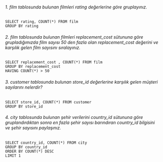 ###### 1. film tablosunda bulunan filmleri rating değerlerine göre gruplayınız.

    SELECT rating, COUNT(*) FROM film
    GROUP BY rating

###### 2. film tablosunda bulunan filmleri replacement_cost sütununa göre grupladığımızda film sayısı 50 den fazla olan replacement_cost değerini ve karşılık gelen film sayısını sıralayınız.

    SELECT replacement_cost , COUNT(*) FROM film
    GROUP BY replacement_cost 
    HAVING COUNT(*) > 50

###### 3. customer tablosunda bulunan store_id değerlerine karşılık gelen müşteri sayılarını nelerdir? 

    SELECT store_id, COUNT(*) FROM customer
    GROUP BY store_id

###### 4. city tablosunda bulunan şehir verilerini country_id sütununa göre gruplandırdıktan sonra en fazla şehir sayısı barındıran country_id bilgisini ve şehir sayısını paylaşınız.

    SELECT country_id, COUNT(*) FROM city
    GROUP BY country_id
    ORDER BY COUNT(*) DESC
    LIMIT 1